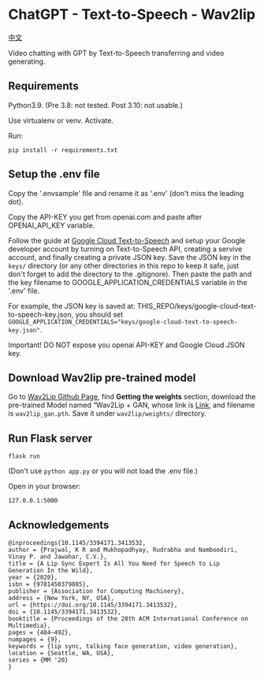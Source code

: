 # ChatGPT - Text-to-Speech - Wav2lip

[中文](./README.md)

Video chatting with GPT by Text-to-Speech transferring and video generating.

## Requirements

Python3.9. (Pre 3.8: not tested. Post 3.10: not usable.)

Use virtualenv or venv. Activate.

Run:

    pip install -r requirements.txt

## Setup the .env file

Copy the '.envsample' file and rename it as '.env' (don't miss the leading dot).

Copy the API-KEY you get from openai.com and paste after OPENAI_API_KEY variable.

Follow the guide at [Google Cloud Text-to-Speech](https://cloud.google.com/text-to-speech/docs/before-you-begin?hl=zh-cn) and setup your Google developer account by turning on Text-to-Speech API, creating a servive account, and finally creating a private JSON key. Save the JSON key in the `keys/` directory (or any other directories in this repo to keep it safe, just don't forget to add the directory to the .gitignore). Then paste the path and the key filename to GOOGLE_APPLICATION_CREDENTIALS variable in the '.env' file.

For example, the JSON key is saved at: THIS_REPO/keys/google-cloud-text-to-speech-key.json, you should set `GOOGLE_APPLICATION_CREDENTIALS="keys/google-cloud-text-to-speech-key.json"`.

Important! DO NOT expose you openai API-KEY and Google Cloud JSON key.

## Download Wav2lip pre-trained model

Go to [Wav2Lip Github Page](https://github.com/Rudrabha/Wav2Lip), find **Getting the weights** section, download the pre-trained Model named “Wav2Lip + GAN, whose link is [Link](https://iiitaphyd-my.sharepoint.com/:u:/g/personal/radrabha_m_research_iiit_ac_in/EdjI7bZlgApMqsVoEUUXpLsBxqXbn5z8VTmoxp55YNDcIA?e=n9ljGW), and filename is `wav2lip_gan.pth`. Save it under `wav2lip/weights/` directory.

## Run Flask server

    flask run

(Don't use `python app.py` or you will not load the .env file.)

Open in your browser:

    127.0.0.1:5000

## Acknowledgements

```
@inproceedings{10.1145/3394171.3413532,
author = {Prajwal, K R and Mukhopadhyay, Rudrabha and Namboodiri, Vinay P. and Jawahar, C.V.},
title = {A Lip Sync Expert Is All You Need for Speech to Lip Generation In the Wild},
year = {2020},
isbn = {9781450379885},
publisher = {Association for Computing Machinery},
address = {New York, NY, USA},
url = {https://doi.org/10.1145/3394171.3413532},
doi = {10.1145/3394171.3413532},
booktitle = {Proceedings of the 28th ACM International Conference on Multimedia},
pages = {484–492},
numpages = {9},
keywords = {lip sync, talking face generation, video generation},
location = {Seattle, WA, USA},
series = {MM '20}
}
```
